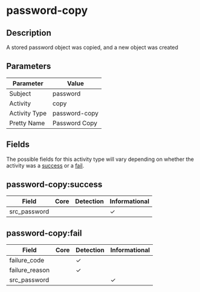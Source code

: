 password-copy
=============

Description
-----------
A stored password object was copied, and a new object was created

Parameters
----------
| Parameter     | Value         |
| ------------- | ------------- |
| Subject       | password      |
| Activity      | copy          |
| Activity Type | password-copy |
| Pretty Name   | Password Copy |


Fields
------

The possible fields for this activity type will vary depending on whether the activity was a [success](#password-copysuccess) or a [fail](#password-copyfail).


password-copy:success
---------------------

| Field        | Core | Detection | Informational |
| ------------ | ---- | --------- | ------------- |
| src_password |      |           | &#10003;      |

password-copy:fail
------------------

| Field          | Core | Detection | Informational |
| -------------- | ---- | --------- | ------------- |
| failure_code   |      | &#10003;  |               |
| failure_reason |      | &#10003;  |               |
| src_password   |      |           | &#10003;      |